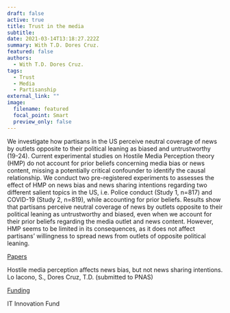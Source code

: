 ```yaml
---
draft: false
active: true
title: Trust in the media
subtitle: 
date: 2021-03-14T13:18:27.222Z
summary: With T.D. Dores Cruz.
featured: false
authors:
  - With T.D. Dores Cruz.
tags:
  - Trust
  - Media
  - Partisanship
external_link: ""
image:
  filename: featured
  focal_point: Smart
  preview_only: false
---
```

We investigate how partisans in the US perceive neutral coverage of news by outlets opposite to their political leaning as biased and untrustworthy (19-24). Current experimental studies on Hostile Media Perception theory (HMP) do not account for prior beliefs concerning media bias or news content, missing a potentially critical confounder to identify the causal relationship. We conduct two pre-registered experiments to assesses the effect of HMP on news bias and news sharing intentions regarding two different salient topics in the US, i.e. Police conduct (Study 1, n=817) and COVID-19 (Study 2, n=819), while accounting for prior beliefs. Results show that partisans perceive neutral coverage of news by outlets opposite to their political leaning as untrustworthy and biased, even when we account for their prior beliefs regarding the media outlet and news content. However, HMP seems to be limited in its consequences, as it does not affect partisans’ willingness to spread news from outlets of opposite political leaning.

<u>Papers</u> 

Hostile media perception affects news bias, but not news sharing intentions.
Lo Iacono, S., Dores Cruz, T.D. (submitted to PNAS)

<u>Funding</u> 

IT Innovation Fund
